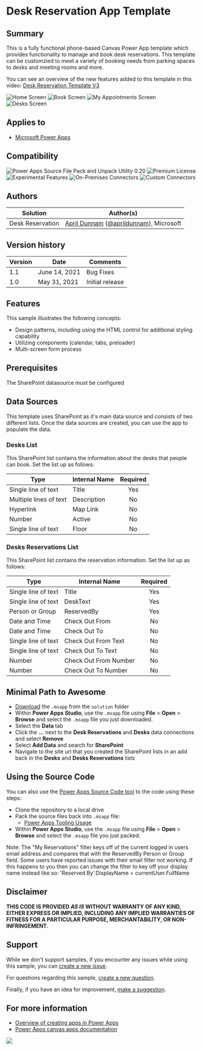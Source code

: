 # Desk Reservation App Template

## Summary

This is a fully functional phone-based Canvas Power App template which provides functionality to manage and book desk reservations.  This template can be customzied to meet a variety of booking needs from parking spaces to desks and meeting rooms and more.

You can see an overview of the new features added to this template in this video: [Desk Reservation Template V3](https://youtu.be/JgvQjQsJa80)

![Home Screen](assets/Home.png)
![Book Screen](assets/Book.png)
![My Appointments Screen](assets/MyAppointments.png)
![Desks Screen](assets/ManageDesks.png)

## Applies to

* [Microsoft Power Apps](https://docs.microsoft.com/powerapps/)

## Compatibility


![Power Apps Source File Pack and Unpack Utility 0.20](https://img.shields.io/badge/Packing%20Tool-0.20-green.svg)
![Premium License](https://img.shields.io/badge/Premium%20License-Not%20Required-green.svg "Premium Power Apps license not required")
![Experimental Features](https://img.shields.io/badge/Experimental%20Features-No-green.svg "Does not rely on experimental features")
![On-Premises Connectors](https://img.shields.io/badge/On--Premises%20Connectors-No-green.svg "Does not use on-premise connectors")
![Custom Connectors](https://img.shields.io/badge/Custom%20Connectors-Not%20Required-green.svg "Does not use custom connectors")

## Authors

Solution|Author(s)
--------|---------
Desk Reservation | [April Dunnam](https://github.com/aprildunnam) ([@aprildunnam](https://twitter.com/aprildunnam)), Microsoft

## Version history

Version|Date|Comments
-------|----|--------
1.1|June 14, 2021 | Bug Fixes
1.0|May 31, 2021|Initial release


## Features

This sample illustrates the following concepts:

* Design patterns, including using the HTML control for additional styling capability
* Utilizing components (calendar, tabs, preloader)
* Multi-screen form process

## Prerequisites

The SharePoint datasource must be configured

## Data Sources

This template uses SharePoint as it's main data source and consists of two different lists. Once the data sources are created, you can use the app to populate the data.

### Desks List

This SharePoint list contains the information about the desks that people can book.  Set the list up as follows:

|Type|Internal Name|Required|
|---|---|:---:|
|Single line of text|Title|Yes|
|Multiple lines of text|Description|No|
|Hyperlink|Map Link|No|
|Number|Active|No|
|Single line of text|Floor|No|

### Desks Reservations List

This SharePoint list contains the reservation information.  Set the list up as follows:

|Type|Internal Name|Required|
|---|---|:---:|
|Single line of text|Title|Yes|
|Single line of text|DeskText|Yes|
|Person or Group|ReservedBy|Yes|
|Date and Time|Check Out From|No|
|Date and Time|Check Out To|No|
|Single line of text|Check Out From Text|No|
|Single line of text|Check Out To Text|No|
|Number|Check Out From Number|No|
|Number|Check Out To Number|No|

## Minimal Path to Awesome

* [Download](./solution/DeskReservation.msapp) the `.msapp` from the `solution` folder
* Within **Power Apps Studio**, use the `.msapp` file using **File** > **Open** > **Browse** and select the `.msapp` file you just downloaded.
* Select the **Data** tab
* Click the **...** next to the **Desk Reservations** and **Desks** data connections and select **Remove**
* Select **Add Data** and search for **SharePoint**
* Navigate to the site url that you created the SharePoint lists in an add back in the **Desks** and **Desks Reservations** lists

## Using the Source Code

  You can also use the [Power Apps Source Code tool](https://github.com/microsoft/PowerApps-Language-Tooling) to the code using these steps:

* Clone the repository to a local drive
* Pack the source files back into `.msapp` file:
  * [Power Apps Tooling Usage](https://github.com/microsoft/PowerApps-Language-Tooling)
* Within **Power Apps Studio**, use the `.msapp` file using **File** > **Open** > **Browse** and select the `.msapp` file you just packed.

Note: The "My Reservations" filter keys off of the current logged in users email address and compares that with the ReservedBy Person or Group field. Some users have reported issues with their email filter not working.  If this happens to you then you can change the filter to key off your display name instead like so: 'Reserved By'.DisplayName = currentUser.FullName
## Disclaimer

**THIS CODE IS PROVIDED *AS IS* WITHOUT WARRANTY OF ANY KIND, EITHER EXPRESS OR IMPLIED, INCLUDING ANY IMPLIED WARRANTIES OF FITNESS FOR A PARTICULAR PURPOSE, MERCHANTABILITY, OR NON-INFRINGEMENT.**

## Support

While we don't support samples, if you encounter any issues while using this sample, you can [create a new issue](https://github.com/pnp/powerapps-samples/issues/new?assignees=&labels=Needs%3A+Triage+%3Amag%3A%2Ctype%3Abug-suspected&template=bug-report.yml&sample=DeskReservation&authors=@aprildunnam&title=DeskReservation%20-%20).

For questions regarding this sample, [create a new question](https://github.com/pnp/powerapps-samples/issues/new?assignees=&labels=Needs%3A+Triage+%3Amag%3A%2Ctype%3Abug-suspected&template=question.yml&sample=DeskReservation&authors=@aprildunnam&title=DeskReservation%20-%20).

Finally, if you have an idea for improvement, [make a suggestion](https://github.com/pnp/powerapps-samples/issues/new?assignees=&labels=Needs%3A+Triage+%3Amag%3A%2Ctype%3Abug-suspected&template=suggestion.yml&sample=DeskReservation&authors=@aprildunnam&title=DeskReservation%20-%20).

## For more information

- [Overview of creating apps in Power Apps](https://docs.microsoft.com/powerapps/maker/)
- [Power Apps canvas apps documentation](https://docs.microsoft.com/en-us/powerapps/maker/canvas-apps/)


<img src="https://telemetry.sharepointpnp.com/powerapps-samples/samples/DeskReservation" />

